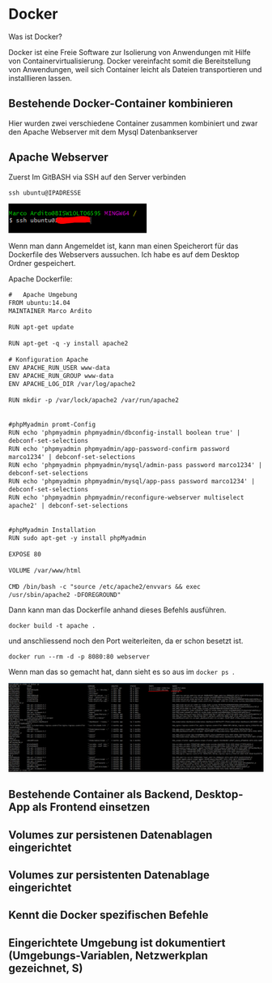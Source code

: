 # Docker
Was ist Docker?

Docker ist eine Freie Software zur Isolierung von Anwendungen mit Hilfe von Containervirtualisierung. Docker vereinfacht somit die Bereitstellung von Anwendungen, weil sich Container leicht als Dateien transportieren und installlieren lassen.
## Bestehende Docker-Container kombinieren

Hier wurden zwei verschiedene Container zusammen kombiniert und zwar den Apache Webserver mit dem Mysql Datenbankserver

## Apache Webserver

Zuerst Im GitBASH via SSH auf den Server verbinden

```
ssh ubuntu@IPADRESSE
```
![DockerWebServer](bilder/ubuntussh.PNG)

Wenn man dann Angemeldet ist, kann man einen Speicherort für das Dockerfile des Webservers aussuchen. Ich habe es auf dem Desktop Ordner gespeichert.

Apache Dockerfile:

```
#	Apache Umgebung 
FROM ubuntu:14.04
MAINTAINER Marco Ardito

RUN apt-get update

RUN apt-get -q -y install apache2 

# Konfiguration Apache
ENV APACHE_RUN_USER www-data
ENV APACHE_RUN_GROUP www-data
ENV APACHE_LOG_DIR /var/log/apache2

RUN mkdir -p /var/lock/apache2 /var/run/apache2


#phpMyadmin promt-Config
RUN echo 'phpmyadmin phpmyadmin/dbconfig-install boolean true' | debconf-set-selections
RUN echo 'phpmyadmin phpmyadmin/app-password-confirm password marco1234' | debconf-set-selections
RUN echo 'phpmyadmin phpmyadmin/mysql/admin-pass password marco1234' | debconf-set-selections
RUN echo 'phpmyadmin phpmyadmin/mysql/app-pass password marco1234' | debconf-set-selections
RUN echo 'phpmyadmin phpmyadmin/reconfigure-webserver multiselect apache2' | debconf-set-selections


#phpMyadmin Installation
RUN sudo apt-get -y install phpMyadmin

EXPOSE 80

VOLUME /var/www/html

CMD /bin/bash -c "source /etc/apache2/envvars && exec /usr/sbin/apache2 -DFOREGROUND"
```
Dann kann man das Dockerfile anhand dieses Befehls ausführen.

```
docker build -t apache .
```
und anschliessend noch den Port weiterleiten, da er schon besetzt ist.
```
docker run --rm -d -p 8080:80 webserver
```
Wenn man das so gemacht hat, dann sieht es so aus im ```docker ps ```.

![docke ps](bilder/portweiterleitung.PNG)

## Bestehende Container als Backend, Desktop-App als Frontend einsetzen

## Volumes zur persistenen Datenablagen eingerichtet

## Volumes zur persistenten Datenablage eingerichtet

## Kennt die Docker spezifischen Befehle

## Eingerichtete Umgebung ist dokumentiert (Umgebungs-Variablen, Netzwerkplan gezeichnet, S)

